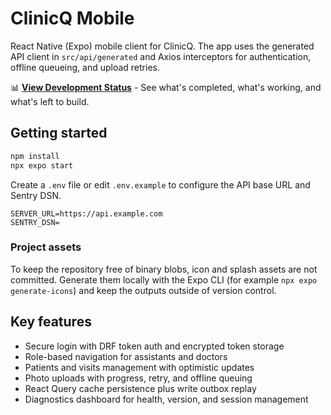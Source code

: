 # ClinicQ Mobile

React Native (Expo) mobile client for ClinicQ. The app uses the generated API client in `src/api/generated` and Axios interceptors for authentication, offline queueing, and upload retries.

📊 **[View Development Status](docs/STATUS.md)** - See what's completed, what's working, and what's left to build.

## Getting started

```bash
npm install
npx expo start
```

Create a `.env` file or edit `.env.example` to configure the API base URL and Sentry DSN.

```
SERVER_URL=https://api.example.com
SENTRY_DSN=
```

### Project assets

To keep the repository free of binary blobs, icon and splash assets are not committed. Generate them locally with the Expo CLI (for example `npx expo generate-icons`) and keep the outputs outside of version control.

## Key features

- Secure login with DRF token auth and encrypted token storage
- Role-based navigation for assistants and doctors
- Patients and visits management with optimistic updates
- Photo uploads with progress, retry, and offline queuing
- React Query cache persistence plus write outbox replay
- Diagnostics dashboard for health, version, and session management
